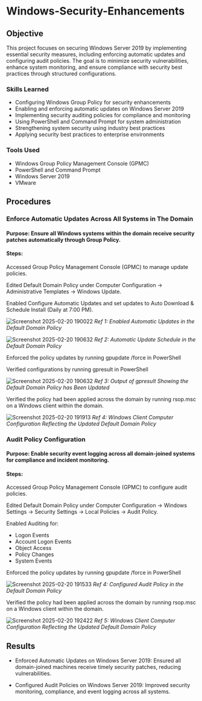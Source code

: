 # Windows-Security-Enhancements

## Objective

This project focuses on securing Windows Server 2019 by implementing essential security measures, including enforcing automatic updates and configuring audit policies. The goal is to minimize security vulnerabilities, enhance system monitoring, and ensure compliance with security best practices through structured configurations.

### Skills Learned

- Configuring Windows Group Policy for security enhancements
- Enabling and enforcing automatic updates on Windows Server 2019
- Implementing security auditing policies for compliance and monitoring
- Using PowerShell and Command Prompt for system administration
- Strengthening system security using industry best practices
- Applying security best practices to enterprise environments

### Tools Used

- Windows Group Policy Management Console (GPMC)
- PowerShell and Command Prompt
- Windows Server 2019
- VMware

## Procedures

### Enforce Automatic Updates Across All Systems in The Domain 

#### Purpose: Ensure all Windows systems within the domain receive security patches automatically through Group Policy. 

#### Steps:
Accessed Group Policy Management Console (GPMC) to manage update policies.

Edited Default Domain Policy under Computer Configuration → Administrative Templates → Windows Update.

Enabled Configure Automatic Updates and set updates to Auto Download & Schedule Install (Daily at 7:00 PM).

![Screenshot 2025-02-20 190022](https://github.com/user-attachments/assets/7c1c582a-e786-44e0-bd75-b29dbce4b404)
*Ref 1: Enabled Automatic Updates in the Default Domain Policy*

![Screenshot 2025-02-20 190632](https://github.com/user-attachments/assets/6b99dc5c-d6e1-4500-8ac6-b67f515e132d)
*Ref 2: Automatic Update Schedule in the Default Domain Policy*

Enforced the policy updates by running gpupdate /force in PowerShell 

Verified configurations by running gpresult in PowerShell

![Screenshot 2025-02-20 190632](https://github.com/user-attachments/assets/e8e10486-da7b-4c88-aabf-1de7b4566e24)
 *Ref 3: Output of gpresult Showing the Default Domain Policy has Been Updated*

Verified the policy had been applied across the domain by running rsop.msc on a Windows client within the domain.
 
![Screenshot 2025-02-20 191913](https://github.com/user-attachments/assets/a34e81bc-5371-4afc-ada0-8a63b9180c86)
*Ref 4: Windows Client Computer Configuration Reflecting the Updated Default Domain Policy*

 ### Audit Policy Configuration 
 #### Purpose: Enable security event logging across all domain-joined systems for compliance and incident monitoring.

#### Steps:
Accessed Group Policy Management Console (GPMC) to configure audit policies.

Edited Default Domain Policy under Computer Configuration → Windows Settings → Security Settings → Local Policies → Audit Policy.

Enabled Auditing for: 
- Logon Events
- Account Logon Events
- Object Access
- Policy Changes
- System Events

Enforced the policy updates by running gpupdate /force in PowerShell 

![Screenshot 2025-02-20 191533](https://github.com/user-attachments/assets/3470eb97-3c9b-4fae-b278-0291dd881036)
*Ref 4: Configured Audit Policy in the Default Domain Policy*

Verified the policy had been applied across the domain by running rsop.msc on a Windows client within the domain.

![Screenshot 2025-02-20 192422](https://github.com/user-attachments/assets/66bc48aa-3c9d-4107-894d-02a0d6c39f2e)
*Ref 5: Windows Client Computer Configuration Reflecting the Updated Default Domain Policy*

## Results
- Enforced Automatic Updates on Windows Server 2019: Ensured all domain-joined machines receive timely security patches, reducing vulnerabilities.

- Configured Audit Policies on Windows Server 2019: Improved security monitoring, compliance, and event logging across all systems.




